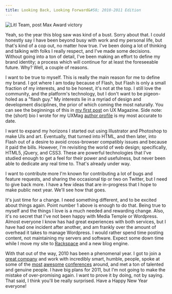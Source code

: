 ```yaml
---
title: Looking Back, Looking Forward&#58; 2010-2011 Edition
---
```


<img class="article-banner-image" title="litl Team Post Max Awards" src="/images/litlTeamPostMaxAwards.png" alt="Litl Team, post Max Award victory"/>

Yeah, so the year this blog saw was kind of a bust. Sorry about that. I could honestly say I have been beyond busy with work and my personal life, but that's kind of a cop out, no matter how true. I've been doing a lot of thinking and talking with folks I really respect, and I've made some decisions. Without going into a ton of detail, I've been making an effort to define my brand identity; a process which will continue for at least the foreseeable future. Why? Well, a couple of reasons.

I want to be true to myself. This is really the main reason for me to define my brand. I got where I am today because of Flash, but Flash is only a small fraction of my interests, and to be honest, it's not at the top. I still love the community, and the platform's technology, but I don't want to be pigeon-holed as a "flash guy." My interests lie in a myriad of design and development disciplines, the prior of which coming the most naturally. You can see the beginnings of this in <a href="http://www.uxmag.com/design/is-multiscreen-enough-why-write-once-shouldnt-be-the-goal">my first post</a> on UX Magazine. Side note: the (short) bio I wrote for my UXMag <a href="http://www.uxmag.com/authors/kevin-suttle">author profile</a> is my most accurate to date.

I want to expand my horizons I started out using Illustrator and Photoshop to make UIs and art. Eventually, that turned into HTML, and then later, into Flash out of a desire to avoid cross-browser compatibly issues and because it paid the bills. However, I'm revisiting the world of web design; specifically, HTML5, jQuery, and CSS3. These are powerful technologies that I've studied enough to get a feel for their power and usefulness, but never been able to dedicate any real time to. That's already under way.

I want to contribute more I'm known for contributing a lot of bugs and feature requests, and sharing the occasional tip or two on Twitter, but I need to give back more. I have a few ideas that are in-progress that I hope to make public next year. We'll see how that goes.

It's just time for a change. I need something different, and to be excited about things again. Point number 1 above is enough to do that. Being true to myself and the things I love is a much needed and rewarding change. Also, it's no secret that I've not been happy with Media Temple or Wordpress. Almost everyone I know has had great experiences with both services, but I have had one incident after another, and am frankly over the amount of overhead it takes to manage Wordpress. I would rather spend time posting content, not maintaining my servers and software. Expect some down time while I move my site to <a href="http://rackspacecloud.com">Rackspace</a> and a new blog engine.

With that out of the way, 2010 has been a phenomenal year. I got to join a <a href="http://litl.com">great company</a> and work with incredibly smart, humble, people, spoke at some of the <a href="http://flashandthecity.com">most</a> <a href="http://fitc.ca/sf">awesome</a> <a href="http://www.fitc.ca/events/about/?event=117">conferences</a> around, and met a ton of talented and genuine people. I have big plans for 2011, but I'm not going to make the mistake of over-promising again. I want to prove it by doing, not by saying. That said, I think you'll be really surprised. Have a Happy New Year everyone!
